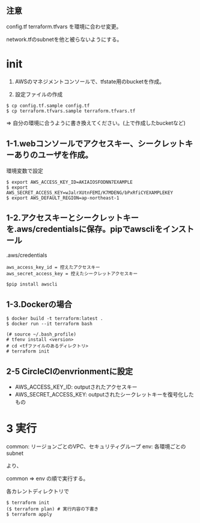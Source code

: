 ## 注意

config.tf
terraform.tfvars
を環境に合わせ変更。

network.tfのsubnetを他と被らないようにする。

# init

1. AWSのマネジメントコンソールで、tfstate用のbucketを作成。

2. 設定ファイルの作成
```
$ cp config.tf.sample config.tf
$ cp terraform.tfvars.sample terraform.tfvars.tf
```

=> 自分の環境に合うように書き換えてください。(上で作成したbucketなど)


## 1-1.webコンソールでアクセスキー、シークレットキーありのユーザを作成。

環境変数で設定
```
$ export AWS_ACCESS_KEY_ID=AKIAIOSFODNN7EXAMPLE
$ export AWS_SECRET_ACCESS_KEY=wJalrXUtnFEMI/K7MDENG/bPxRfiCYEXAMPLEKEY
$ export AWS_DEFAULT_REGION=ap-northeast-1
```

## 1-2.アクセスキーとシークレットキーを.aws/credentialsに保存。pipでawscliをインストール

.aws/credentials

```
aws_access_key_id = 控えたアクセスキー
aws_secret_access_key = 控えたシークレットアクセスキー
```

```
$pip install awscli
```

## 1-3.Dockerの場合


```
$ docker build -t terraform:latest .
$ docker run --it terraform bash
```

```
(# source ~/.bash_profile)
# tfenv install <version>
# cd <tfファイルのあるディレクトリ>
# terraform init
```

## 2-5 CircleCIのenvrionmentに設定
- AWS_ACCESS_KEY_ID: outputされたアクセスキー
- AWS_SECRET_ACCESS_KEY: outputされたシークレットキーを復号化したもの


# 3 実行

common: リージョンごとのVPC、セキュリティグループ 
env: 各環境ごとのsubnet

より、

common => env
の順で実行する。

各カレントディレクトリで

```
$ terraform init
($ terraform plan) # 実行内容の下書き
$ terraform apply
```